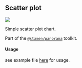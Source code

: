## Scatter plot

<img src='https://cloud.githubusercontent.com/assets/565486/11859537/dc9d9454-a439-11e5-83a1-0385706a4d05.png'>

Simple scatter plot chart.

Part of the [`@stamen/panorama`](https://www.npmjs.com/package/@stamen/panorama) toolkit.

#### Usage
see example file [here](../../_examples/components/example-scatterplot.jsx) for usage.